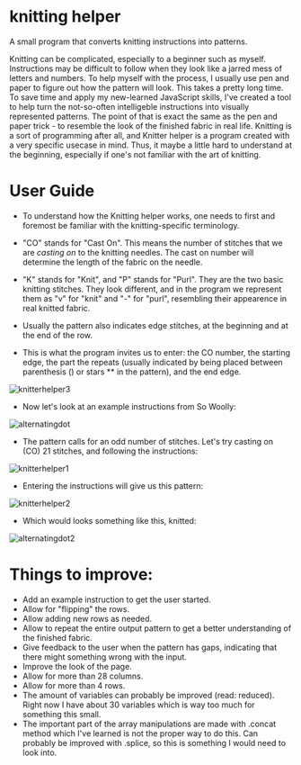 # knitting helper
A small program that converts knitting instructions into patterns.

Knitting can be complicated, especially to a beginner such as myself. Instructions may be difficult to follow when they look like a jarred mess of letters and numbers. To help myself with the process, I usually use pen and paper to figure out how the pattern will look. This takes a pretty long time. To save time and apply my new-learned JavaScript skills, I've created a tool to help turn the not-so-often intelligeble instructions into visually represented patterns. The point of that is exact the same as the pen and paper trick - to resemble the look of the finished fabric in real life. Knitting is a sort of programming after all, and Knitter helper is a program created with a very specific usecase in mind. Thus, it maybe a little hard to understand at the beginning, especially if one's not familiar with the art of knitting.

# User Guide

- To understand how the Knitting helper works, one needs to first and foremost be familiar with the knitting-specific terminology.

- "CO" stands for "Cast On". This means the number of stitches that we are *casting on* to the knitting needles. The cast on number will determine the length of the fabric on the needle.

- "K" stands for "Knit", and "P" stands for "Purl". They are the two basic knitting stitches. They look different, and in the program we represent them as "v" for "knit" and "-" for "purl", resembling their appearence in real knitted fabric.

- Usually the pattern also indicates edge stitches, at the beginning and at the end of the row.

- This is what the program invites us to enter: the CO number, the starting edge, the part the repeats (usually indicated by being placed between parenthesis () or stars ** in the pattern), and the end edge.

![knitterhelper3](https://github.com/user-attachments/assets/beca75d3-ff5e-439c-b65b-817edaf83d3f)


- Now let's look at an example instructions from So Woolly:

![alternatingdot](https://github.com/user-attachments/assets/d5f22c52-7e88-4016-8b7a-2e452139042e)

- The pattern calls for an odd number of stitches. Let's try casting on (CO) 21 stitches, and following the instructions:

![knitterhelper1](https://github.com/user-attachments/assets/d48aba43-1f17-4103-9ceb-e641a971654a)

- Entering the instructions will give us this pattern:
 
![knitterhelper2](https://github.com/user-attachments/assets/b2a8bed0-b6e1-477e-9133-6fcd2d4fcbdb)

- Which would looks something like this, knitted:
 
![alternatingdot2](https://github.com/user-attachments/assets/a7c179f9-ac4d-4c13-8e37-d989e0f51d0c)

# Things to improve:
  -  Add an example instruction to get the user started.
  -  Allow for "flipping" the rows.
  -  Allow adding new rows as needed.
  -  Allow to repeat the entire output pattern to get a better understanding of the finished fabric.
  -  Give feedback to the user when the pattern has gaps, indicating that there might something wrong with the input.
  -  Improve the look of the page.
  -  Allow for more than 28 columns.
  -  Allow for more than 4 rows.
  -  The amount of variables can probably be improved (read: reduced). Right now I have about 30 variables which is way too much for something this small. 
  -  The important part of the array manipulations are made with .concat method which I've learned is not the proper way to do this. Can probably be improved with .splice, so this is something I would need to look into.
